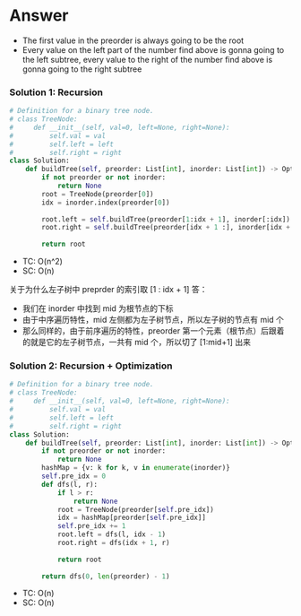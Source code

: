 # Answer
- The first value in the preorder is always going to be the root
- Every value on the left part of the number find above is gonna going to the left subtree, every value to the right of the number find above is gonna going to the right subtree

### Solution 1: Recursion
```python
# Definition for a binary tree node.
# class TreeNode:
#     def __init__(self, val=0, left=None, right=None):
#         self.val = val
#         self.left = left
#         self.right = right
class Solution:
    def buildTree(self, preorder: List[int], inorder: List[int]) -> Optional[TreeNode]:
        if not preorder or not inorder:
            return None
        root = TreeNode(preorder[0])
        idx = inorder.index(preorder[0])
        
        root.left = self.buildTree(preorder[1:idx + 1], inorder[:idx])
        root.right = self.buildTree(preorder[idx + 1 :], inorder[idx + 1:])
        
        return root

```
- TC: O(n^2)
- SC: O(n)

关于为什么左子树中 preprder 的索引取 [1 : idx + 1]
答：
- 我们在 inorder 中找到 mid 为根节点的下标
- 由于中序遍历特性，mid 左侧都为左子树节点，所以左子树的节点有 mid 个
- 那么同样的，由于前序遍历的特性，preorder 第一个元素（根节点）后跟着的就是它的左子树节点，一共有 mid 个，所以切了 [1:mid+1] 出来
### Solution 2: Recursion + Optimization
```python
# Definition for a binary tree node.
# class TreeNode:
#     def __init__(self, val=0, left=None, right=None):
#         self.val = val
#         self.left = left
#         self.right = right
class Solution:
    def buildTree(self, preorder: List[int], inorder: List[int]) -> Optional[TreeNode]:
        if not preorder or not inorder:
            return None
        hashMap = {v: k for k, v in enumerate(inorder)}
        self.pre_idx = 0
        def dfs(l, r):
            if l > r:
                return None
            root = TreeNode(preorder[self.pre_idx])
            idx = hashMap[preorder[self.pre_idx]]
            self.pre_idx += 1
            root.left = dfs(l, idx - 1)
            root.right = dfs(idx + 1, r)
            
            return root
        
        return dfs(0, len(preorder) - 1)
```
- TC: O(n)
- SC: O(n)